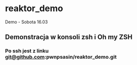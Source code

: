# reaktor_demo
Demo - Sobota 16.03
## Demonstracja w konsoli zsh i Oh my ZSH
### Po ssh jest z linku git@github.com:pwnpsasin/reaktor_demo.git
